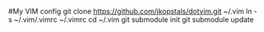 #My VIM config
git clone https://github.com/jkopstals/dotvim.git ~/.vim
ln -s ~/.vim/.vimrc ~/.vimrc
cd ~/.vim
git submodule init
git submodule update
